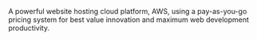 A powerful website hosting cloud platform, AWS, using a pay-as-you-go pricing system for best value innovation and maximum web development productivity.
